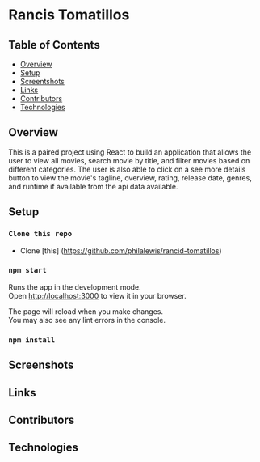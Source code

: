 # Rancis Tomatillos 

## Table of Contents
- [Overview](#overview)
- [Setup](#setup)
- [Screentshots](#screenshots)
- [Links](#links)
- [Contributors](#contributors)
- [Technologies](#technologies)

## Overview
This is a paired project using React to build an application that allows the user to view all movies, search movie by title, and filter movies based on different categories. The user is also able to click on a see more details button to view the movie's tagline, overview, rating, release date, genres, and runtime if available from the api data available. 

## Setup 

### `Clone this repo` 
- Clone [this] (https://github.com/philalewis/rancid-tomatillos)

### `npm start`
Runs the app in the development mode.\
Open [http://localhost:3000](http://localhost:3000) to view it in your browser.

The page will reload when you make changes.\
You may also see any lint errors in the console.

### `npm install`



## Screenshots 

## Links 

## Contributors

## Technologies 




